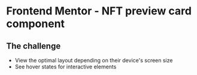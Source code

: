 # Frontend Mentor - NFT preview card component

## The challenge

- View the optimal layout depending on their device's screen size
- See hover states for interactive elements


